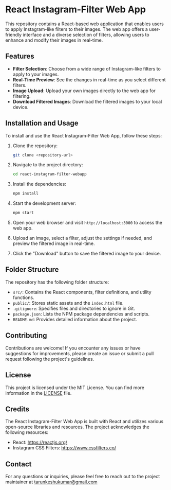 # React Instagram-Filter Web App

This repository contains a React-based web application that enables users to apply Instagram-like filters to their images. The web app offers a user-friendly interface and a diverse selection of filters, allowing users to enhance and modify their images in real-time.

## Features

- **Filter Selection**: Choose from a wide range of Instagram-like filters to apply to your images.
- **Real-Time Preview**: See the changes in real-time as you select different filters.
- **Image Upload**: Upload your own images directly to the web app for filtering.
- **Download Filtered Images**: Download the filtered images to your local device.

## Installation and Usage

To install and use the React Instagram-Filter Web App, follow these steps:

1. Clone the repository:

   ```bash
   git clone <repository-url>
   ```

2. Navigate to the project directory:

   ```bash
   cd react-instagram-filter-webapp
   ```

3. Install the dependencies:

   ```bash
   npm install
   ```

4. Start the development server:

   ```bash
   npm start
   ```

5. Open your web browser and visit `http://localhost:3000` to access the web app.

6. Upload an image, select a filter, adjust the settings if needed, and preview the filtered image in real-time.

7. Click the "Download" button to save the filtered image to your device.

## Folder Structure

The repository has the following folder structure:

- `src/`: Contains the React components, filter definitions, and utility functions.
- `public/`: Stores static assets and the `index.html` file.
- `.gitignore`: Specifies files and directories to ignore in Git.
- `package.json`: Lists the NPM package dependencies and scripts.
- `README.md`: Provides detailed information about the project.

## Contributing

Contributions are welcome! If you encounter any issues or have suggestions for improvements, please create an issue or submit a pull request following the project's guidelines.

## License

This project is licensed under the MIT License. You can find more information in the [LICENSE](LICENSE) file.

## Credits

The React Instagram-Filter Web App is built with React and utilizes various open-source libraries and resources. The project acknowledges the following resources:

- React: https://reactjs.org/
- Instagram CSS Filters: https://www.cssfilters.co/

## Contact

For any questions or inquiries, please feel free to reach out to the project maintainer at tarunkeshukumar@gmail.com
